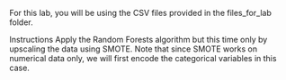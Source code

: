 For this lab, you will be using the CSV files provided in the files_for_lab folder.

Instructions
Apply the Random Forests algorithm but this time only by upscaling the data using SMOTE.
Note that since SMOTE works on numerical data only, we will first encode the categorical variables in this case.